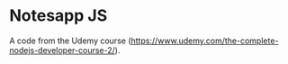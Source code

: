 # Notesapp JS

A code from the Udemy course (https://www.udemy.com/the-complete-nodejs-developer-course-2/).